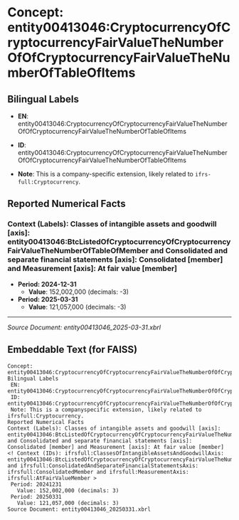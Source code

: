 # Concept: entity00413046:CryptocurrencyOfCryptocurrencyFairValueTheNumberOfOfCryptocurrencyFairValueTheNumberOfTableOfItems

## Bilingual Labels
- **EN**: entity00413046:CryptocurrencyOfCryptocurrencyFairValueTheNumberOfOfCryptocurrencyFairValueTheNumberOfTableOfItems

- **ID**: entity00413046:CryptocurrencyOfCryptocurrencyFairValueTheNumberOfOfCryptocurrencyFairValueTheNumberOfTableOfItems
- **Note**: This is a company-specific extension, likely related to `ifrs-full:Cryptocurrency`.

## Reported Numerical Facts

### **Context (Labels): Classes of intangible assets and goodwill [axis]: entity00413046:BtcListedOfCryptocurrencyOfCryptocurrencyFairValueTheNumberOfTableOfMember and Consolidated and separate financial statements [axis]: Consolidated [member] and Measurement [axis]: At fair value [member]**
<!-- Context (IDs): ifrs-full:ClassesOfIntangibleAssetsAndGoodwillAxis: entity00413046:BtcListedOfCryptocurrencyOfCryptocurrencyFairValueTheNumberOfTableOfMember and ifrs-full:ConsolidatedAndSeparateFinancialStatementsAxis: ifrs-full:ConsolidatedMember and ifrs-full:MeasurementAxis: ifrs-full:AtFairValueMember -->
- **Period: 2024-12-31**
  - **Value**: 152,002,000 (decimals: -3)
- **Period: 2025-03-31**
  - **Value**: 121,057,000 (decimals: -3)

---
*Source Document: entity00413046_2025-03-31.xbrl*
## Embeddable Text (for FAISS)
```text
Concept: entity00413046:CryptocurrencyOfCryptocurrencyFairValueTheNumberOfOfCryptocurrencyFairValueTheNumberOfTableOfItems
Bilingual Labels
 EN: entity00413046:CryptocurrencyOfCryptocurrencyFairValueTheNumberOfOfCryptocurrencyFairValueTheNumberOfTableOfItems
 ID: entity00413046:CryptocurrencyOfCryptocurrencyFairValueTheNumberOfOfCryptocurrencyFairValueTheNumberOfTableOfItems
 Note: This is a companyspecific extension, likely related to ifrsfull:Cryptocurrency.
Reported Numerical Facts
Context (Labels): Classes of intangible assets and goodwill [axis]: entity00413046:BtcListedOfCryptocurrencyOfCryptocurrencyFairValueTheNumberOfTableOfMember and Consolidated and separate financial statements [axis]: Consolidated [member] and Measurement [axis]: At fair value [member]
<! Context (IDs): ifrsfull:ClassesOfIntangibleAssetsAndGoodwillAxis: entity00413046:BtcListedOfCryptocurrencyOfCryptocurrencyFairValueTheNumberOfTableOfMember and ifrsfull:ConsolidatedAndSeparateFinancialStatementsAxis: ifrsfull:ConsolidatedMember and ifrsfull:MeasurementAxis: ifrsfull:AtFairValueMember >
 Period: 20241231
   Value: 152,002,000 (decimals: 3)
 Period: 20250331
   Value: 121,057,000 (decimals: 3)
Source Document: entity00413046_20250331.xbrl
```